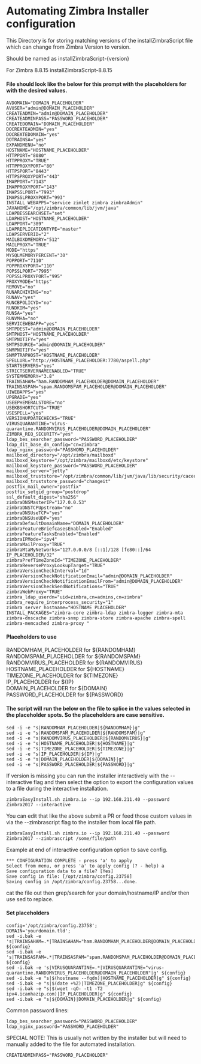 # Automating Zimbra Installer configuration
This Directory is for storing matching versions of the installZimbraScript file which can change from Zimbra Version to version.

Should be named as installZimbraScript-{version}

For Zimbra 8.8.15
installZimbraScript-8.8.15


#### File should look like the below for this prompt with the placeholders for with the desired values.
```
AVDOMAIN="DOMAIN_PLACEHOLDER"
AVUSER="admin@DOMAIN_PLACEHOLDER"
CREATEADMIN="admin@DOMAIN_PLACEHOLDER"
CREATEADMINPASS="PASSWORD_PLACEHOLDER"
CREATEDOMAIN="DOMAIN_PLACEHOLDER"
DOCREATEADMIN="yes"
DOCREATEDOMAIN="yes"
DOTRAINSA="yes"
EXPANDMENU="no"
HOSTNAME="HOSTNAME_PLACEHOLDER"
HTTPPORT="8080"
HTTPPROXY="TRUE"
HTTPPROXYPORT="80"
HTTPSPORT="8443"
HTTPSPROXYPORT="443"
IMAPPORT="7143"
IMAPPROXYPORT="143"
IMAPSSLPORT="7993"
IMAPSSLPROXYPORT="993"
INSTALL_WEBAPPS="service zimlet zimbra zimbraAdmin"
JAVAHOME="/opt/zimbra/common/lib/jvm/java"
LDAPBESSEARCHSET="set"
LDAPHOST="HOSTNAME_PLACEHOLDER"
LDAPPORT="389"
LDAPREPLICATIONTYPE="master"
LDAPSERVERID="2"
MAILBOXDMEMORY="512"
MAILPROXY="TRUE"
MODE="https"
MYSQLMEMORYPERCENT="30"
POPPORT="7110"
POPPROXYPORT="110"
POPSSLPORT="7995"
POPSSLPROXYPORT="995"
PROXYMODE="https"
REMOVE="no"
RUNARCHIVING="no"
RUNAV="yes"
RUNCBPOLICYD="no"
RUNDKIM="yes"
RUNSA="yes"
RUNVMHA="no"
SERVICEWEBAPP="yes"
SMTPDEST="admin@DOMAIN_PLACEHOLDER"
SMTPHOST="HOSTNAME_PLACEHOLDER"
SMTPNOTIFY="yes"
SMTPSOURCE="admin@DOMAIN_PLACEHOLDER"
SNMPNOTIFY="yes"
SNMPTRAPHOST="HOSTNAME_PLACEHOLDER"
SPELLURL="http://HOSTNAME_PLACEHOLDER:7780/aspell.php"
STARTSERVERS="yes"
STRICTSERVERNAMEENABLED="TRUE"
SYSTEMMEMORY="3.8"
TRAINSAHAM="ham.RANDOMHAM_PLACEHOLDER@DOMAIN_PLACEHOLDER"
TRAINSASPAM="spam.RANDOMSPAM_PLACEHOLDER@DOMAIN_PLACEHOLDER"
UIWEBAPPS="yes"
UPGRADE="yes"
USEEPHEMERALSTORE="no"
USEKBSHORTCUTS="TRUE"
USESPELL="yes"
VERSIONUPDATECHECKS="TRUE"
VIRUSQUARANTINE="virus-quarantine.RANDOMVIRUS_PLACEHOLDER@DOMAIN_PLACEHOLDER"
ZIMBRA_REQ_SECURITY="yes"
ldap_bes_searcher_password="PASSWORD_PLACEHOLDER"
ldap_dit_base_dn_config="cn=zimbra"
ldap_nginx_password="PASSWORD_PLACEHOLDER"
mailboxd_directory="/opt/zimbra/mailboxd"
mailboxd_keystore="/opt/zimbra/mailboxd/etc/keystore"
mailboxd_keystore_password="PASSWORD_PLACEHOLDER"
mailboxd_server="jetty"
mailboxd_truststore="/opt/zimbra/common/lib/jvm/java/lib/security/cacerts"
mailboxd_truststore_password="changeit"
postfix_mail_owner="postfix"
postfix_setgid_group="postdrop"
ssl_default_digest="sha256"
zimbraDNSMasterIP="127.0.0.53"
zimbraDNSTCPUpstream="no"
zimbraDNSUseTCP="yes"
zimbraDNSUseUDP="yes"
zimbraDefaultDomainName="DOMAIN_PLACEHOLDER"
zimbraFeatureBriefcasesEnabled="Enabled"
zimbraFeatureTasksEnabled="Enabled"
zimbraIPMode="ipv4"
zimbraMailProxy="TRUE"
zimbraMtaMyNetworks="127.0.0.0/8 [::1]/128 [fe80::]/64 IP_PLACEHOLDER/32"
zimbraPrefTimeZoneId="TIMEZONE_PLACEHOLDER"
zimbraReverseProxyLookupTarget="TRUE"
zimbraVersionCheckInterval="1d"
zimbraVersionCheckNotificationEmail="admin@DOMAIN_PLACEHOLDER"
zimbraVersionCheckNotificationEmailFrom="admin@DOMAIN_PLACEHOLDER"
zimbraVersionCheckSendNotifications="TRUE"
zimbraWebProxy="TRUE"
zimbra_ldap_userdn="uid=zimbra,cn=admins,cn=zimbra"
zimbra_require_interprocess_security="1"
zimbra_server_hostname="HOSTNAME_PLACEHOLDER"
INSTALL_PACKAGES="zimbra-core zimbra-ldap zimbra-logger zimbra-mta zimbra-dnscache zimbra-snmp zimbra-store zimbra-apache zimbra-spell zimbra-memcached zimbra-proxy "
```

#### Placeholders to use
RANDOMHAM_PLACEHOLDER for ${RANDOMHAM}    
RANDOMSPAM_PLACEHOLDER for ${RANDOMSPAM}    
RANDOMVIRUS_PLACEHOLDER for ${RANDOMVIRUS}    
HOSTNAME_PLACEHOLDER for ${HOSTNAME}    
TIMEZONE_PLACEHOLDER for ${TIMEZONE}    
IP_PLACEHOLDER for ${IP}    
DOMAIN_PLACEHOLDER for ${DOMAIN}   
PASSWORD_PLACEHOLDER for ${PASSWORD}    

#### The script will run the below on the file to splice in the values selected in the placeholder spots. So the placeholders are case sensitive.
```
sed -i -e "s|RANDOMHAM_PLACEHOLDER|${RANDOMHAM}|g" 
sed -i -e "s|RANDOMSPAM_PLACEHOLDER|${RANDOMSPAM}|g"
sed -i -e "s|RANDOMVIRUS_PLACEHOLDER|${RANDOMVIRUS}|g" 
sed -i -e "s|HOSTNAME_PLACEHOLDER|${HOSTNAME}|g"
sed -i -e "s|TIMEZONE_PLACEHOLDER|${TIMEZONE}|g" 
sed -i -e "s|IP_PLACEHOLDER|${IP}|g"
sed -i -e "s|DOMAIN_PLACEHOLDER|${DOMAIN}|g" 
sed -i -e "s|PASSWORD_PLACEHOLDER|${PASSWORD}|g"
```


If version is missing you can run the installer interactively with the --interactive flag and then select the option to export the configuration values to a file during the interactive installation.
```
zimbraEasyInstall.sh zimbra.io --ip 192.168.211.40 --password Zimbra2017 --interactive
```

You can edit that like the above submit a PR or feed those custom values in via the --zimbrascript flag to the installer from local file path.
```
zimbraEasyInstall.sh zimbra.io --ip 192.168.211.40 --password Zimbra2017 --zimbrascript /some/file/path
```

Example at end of interactive configuration option to save config.
```
*** CONFIGURATION COMPLETE - press 'a' to apply
Select from menu, or press 'a' to apply config (? - help) a
Save configuration data to a file? [Yes] 
Save config in file: [/opt/zimbra/config.23758] 
Saving config in /opt/zimbra/config.23758...done.
```

cat the file out then grep/search for your domain/hostname/IP and/or then use sed to replace.

#### Set placeholders
```
config='/opt/zimbra/config.23758';
DOMAIN='yourdomain.tld';
sed -i.bak -e 's|TRAINSAHAM=.*|TRAINSAHAM="ham.RANDOMHAM_PLACEHOLDER@DOMAIN_PLACEHOLDER"|g' ${config}
sed -i.bak -e 's|TRAINSASPAM=.*|TRAINSASPAM="spam.RANDOMSPAM_PLACEHOLDER@DOMAIN_PLACEHOLDER"|g' ${config}
sed -i.bak -e 's|VIRUSQUARANTINE=.*|VIRUSQUARANTINE="virus-quarantine.RANDOMVIRUS_PLACEHOLDER@DOMAIN_PLACEHOLDER"|g' ${config}
sed -i.bak -e "s|$(hostname --fqdn)|HOSTNAME_PLACEHOLDER|g" ${config}
sed -i.bak -e "s|$(date +%Z)|TIMEZONE_PLACEHOLDER|g" ${config}
sed -i.bak -e "s|$(wget -qO- -t1 -T2 ipv4.icanhazip.com)|IP_PLACEHOLDER|g" ${config}
sed -i.bak -e "s|${DOMAIN}|DOMAIN_PLACEHOLDER|g" ${config}
```

Common password lines:
```
ldap_bes_searcher_password="PASSWORD_PLACEHOLDER"
ldap_nginx_password="PASSWORD_PLACEHOLDER"
```

SPECIAL NOTE: This is usually not written by the installer but will need to manually added to the file for automated installation.
```
CREATEADMINPASS="PASSWORD_PLACEHOLDER"
```
